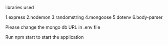 
libraries used

  1.express
  2.nodemon
  3.randomstring
  4.mongoose
  5.dotenv
  6.body-parser

Please change the mongo db URL in .env file

Run npm start to start the application
